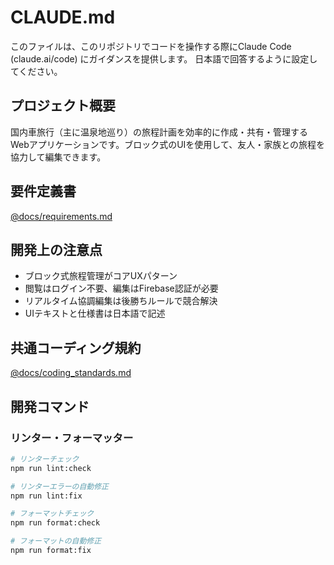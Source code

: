 # CLAUDE.md

このファイルは、このリポジトリでコードを操作する際にClaude Code (claude.ai/code) にガイダンスを提供します。
日本語で回答するように設定してください。

## プロジェクト概要

国内車旅行（主に温泉地巡り）の旅程計画を効率的に作成・共有・管理するWebアプリケーションです。ブロック式のUIを使用して、友人・家族との旅程を協力して編集できます。

## 要件定義書

[@docs/requirements.md](docs/requirements.md)

## 開発上の注意点

- ブロック式旅程管理がコアUXパターン
- 閲覧はログイン不要、編集はFirebase認証が必要
- リアルタイム協調編集は後勝ちルールで競合解決
- UIテキストと仕様書は日本語で記述

## 共通コーディング規約

[@docs/coding_standards.md](docs/coding_standards.md)

## 開発コマンド

### リンター・フォーマッター

```bash
# リンターチェック
npm run lint:check

# リンターエラーの自動修正
npm run lint:fix

# フォーマットチェック
npm run format:check

# フォーマットの自動修正
npm run format:fix
```

